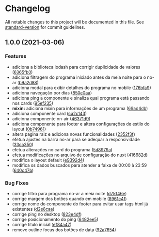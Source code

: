 # Changelog

All notable changes to this project will be documented in this file. See [standard-version](https://github.com/conventional-changelog/standard-version) for commit guidelines.

## 1.0.0 (2021-03-06)


### Features

* adiciona a biblioteca lodash para corrigir duplicidade de valores ([6365fb0](https://github.com/acomerlatto/rpc-epg/commit/6365fb0212995cb696a5c4de9472c53b34e84229))
* adiciona filtragem do programa iniciado antes da meia noite para o no-ar ([b9a2d88](https://github.com/acomerlatto/rpc-epg/commit/b9a2d88d8d7e875ffce008bd44b03b798ca99214))
* adiciona modal para exibir detalhes do programa no mobile ([176bfa9](https://github.com/acomerlatto/rpc-epg/commit/176bfa953d41a869820b8f959b51984635369096))
* adiciona navegação por dias ([850e0aa](https://github.com/acomerlatto/rpc-epg/commit/850e0aad49d5a9f20fcb234edb4c13e703b89106))
* adiciona ping a componente e sinaliza qual programa está passando nos cards ([95ef235](https://github.com/acomerlatto/rpc-epg/commit/95ef235e073e2c9404a5777703ad41e37dff928e))
* **mixin:** adiciona mixin para informações de um programa ([69ad4db](https://github.com/acomerlatto/rpc-epg/commit/69ad4dbc0bea7324060e6468514fed8eda6ccbb9))
* adiciona componente card ([ca2c143](https://github.com/acomerlatto/rpc-epg/commit/ca2c143b045d617434b69637cea22e71db1ce8bb))
* adiciona componente on-air ([46371d9](https://github.com/acomerlatto/rpc-epg/commit/46371d99b48b8af17eca7f36860451833c9b7d72))
* adiciona componente para footer e altera configurações de estilo do layout ([0b74961](https://github.com/acomerlatto/rpc-epg/commit/0b749613335514d57af9b50d67cfd2cdb07f02ac))
* altera pagina raiz e adiciona novas funcionalidades ([2352f3f](https://github.com/acomerlatto/rpc-epg/commit/2352f3f1f6700a80a208eae8ca4c3ed7f47228a0))
* efetua ajustes na barra no-ar para se adequar a responsividade ([33ca350](https://github.com/acomerlatto/rpc-epg/commit/33ca350f56df580ab561503497cc7bc90ae5cba9))
* efetua alterações no card do programa ([5d8979a](https://github.com/acomerlatto/rpc-epg/commit/5d8979af0ef5572361f1d44a4faa708a8c3ee70e))
* efetua modificações no arquivo de configuração do nuxt ([416682d](https://github.com/acomerlatto/rpc-epg/commit/416682d01c275a2423511d4375d736c643dc8a27))
* modifica o layout default ([e9392d4](https://github.com/acomerlatto/rpc-epg/commit/e9392d43df775ee4f7f4306cce030209763e0db7))
* modifica os dados buscados para atender a faixa de 00:00 à 23:59 ([640c47b](https://github.com/acomerlatto/rpc-epg/commit/640c47b9306ba796810b4867f6edadb68b13aec3))


### Bug Fixes

* corrige filtro para programa no-ar a meia noite ([d75146e](https://github.com/acomerlatto/rpc-epg/commit/d75146e1c89c47f019e46d3de3c8721d16b5e945))
* corrige margem dos botões quando em mobile ([8961c4f](https://github.com/acomerlatto/rpc-epg/commit/8961c4fcc3a84287789dfcf5ee8f21f5aa6fb650))
* corrige nome do componente do footer para evitar usar tags html já existentes ([d2e8caa](https://github.com/acomerlatto/rpc-epg/commit/d2e8caaf3bcc1d95cf8d4709e1a7e63cdf924c70))
* corrige ping no desktop ([823e4df](https://github.com/acomerlatto/rpc-epg/commit/823e4dfd8a1fb214e1836d86a7129b3401554b9e))
* corrige posicionamento do ping ([6482ee5](https://github.com/acomerlatto/rpc-epg/commit/6482ee56f4d8ce02e47315840d6ed36a10d75073))
* corrige titulo inicial ([ef84a47](https://github.com/acomerlatto/rpc-epg/commit/ef84a47650b0fbff005924cc291ab9a56086599d))
* remove outline focus dos botões de data ([92a7654](https://github.com/acomerlatto/rpc-epg/commit/92a765429ec686c1a5f4654cf036e30245a439e9))
